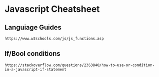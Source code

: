 # Javascript Cheatsheet

## Languiage Guides

    https://www.w3schools.com/js/js_functions.asp


## If/Bool conditions

    https://stackoverflow.com/questions/2363840/how-to-use-or-condition-in-a-javascript-if-statement



